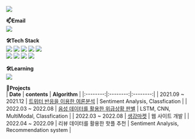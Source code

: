 <img src="https://capsule-render.vercel.app/api?type=slice&color=auto&height=300&section=header&text=Lisa%20Jeong&fontSize=90" />

**📫Email** <br/>
<a href="https://jlisa9912234567890@gmail.com">
    <img src="http://img.shields.io/badge/Gmail-EA4335?style=flat-square&logo=Gmail&logoColor=white&link=https://jlisa9912234567890@gmail.com"/>
</a>

**🛠️Tech Stack**<br/>
<img src="https://img.shields.io/badge/Python-3776AB?style=flat-square&logo=Python&logoColor=white"/>
<img src="https://img.shields.io/badge/R-276DC3?style=flat-square&logo=R&logoColor=white"/>
<img src="https://img.shields.io/badge/Java-FFFFFF?style=flat-square&logo=OpenJDK&logoColor=grey"/>
<img src="https://img.shields.io/badge/C-A8B9CC?style=flat-square&logo=C&logoColor=white"/>
<img src="https://img.shields.io/badge/HTML-E34F26?style=flat-square&logo=HTML5&logoColor=white"/>
<br/>
<img src="https://img.shields.io/badge/TensorFlow-FF6F00?style=flat-square&logo=TensorFlow&logoColor=white"/>
<img src="https://img.shields.io/badge/scikit-learn-F7931E?style=flat-square&logo=scikit-learn&logoColor=white"/>
<img src="https://img.shields.io/badge/Spring Boot-6DB33F?style=flat-square&logo=Spring Boot&logoColor=white"/>
<img src="https://img.shields.io/badge/MySQL-4479A1?style=flat-square&logo=MySQL&logoColor=white"/>
<br/>

**🛠️Learning** <br/>
<img src="https://img.shields.io/badge/Android-3DDC84?style=flat-square&logo=Android&logoColor=white"/>


**🌱Projects** <br/>
| **Date** | **contents** | **Algorithm** |
|:--------:|:--------:|:--------:|
| 2021.09 ~ 2021.12 |  <a href="https://github.com/LisaJeoung/news_analysis"/>트위터 반응을 이용한 여론분석</a> | Sentiment Analysis, Classfication |
| 2022.03 ~ 2022.08 | <a href="https://github.com/LisaJeoung/Emergency-Binary-Classification"/>음성 데이터를 활용한 위급상황 판별</a> | LSTM, CNN, MultiModal, Classfication |
| 2022.03 ~ 2022.08 | <a href="https://github.com/LisaJeoung/GingerMarket"/>생강마켓</a> | 웹 사이트 개발 |
| 2022.04 ~ 2022.09 | 리뷰 데이터를 활용한 핫플 추천</a> | Sentiment Analysis, Recommendation system |
